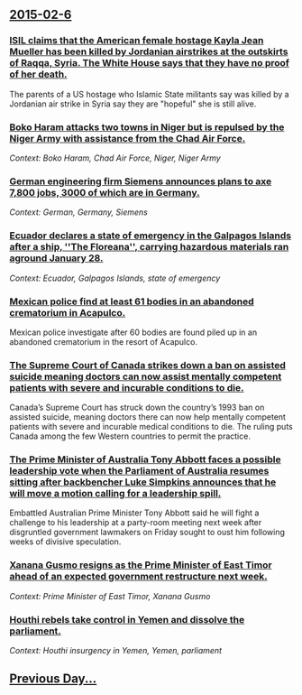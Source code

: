 ## [2015-02-6](/news/2015/02/6/index.md)

### [ISIL claims that the  American female hostage Kayla Jean Mueller has been killed by Jordanian airstrikes at the outskirts of Raqqa, Syria. The White House says that they have no proof of her death. ](/news/2015/02/6/isil-claims-that-the-american-female-hostage-kayla-jean-mueller-has-been-killed-by-jordanian-airstrikes-at-the-outskirts-of-raqqa-syria-t.md)
The parents of a US hostage who Islamic State militants say was killed by a Jordanian air strike in Syria say they are &quot;hopeful&quot; she is still alive.

### [Boko Haram attacks two towns in Niger but is repulsed by the Niger Army with assistance from the Chad Air Force. ](/news/2015/02/6/boko-haram-attacks-two-towns-in-niger-but-is-repulsed-by-the-niger-army-with-assistance-from-the-chad-air-force.md)
_Context: Boko Haram, Chad Air Force, Niger, Niger Army_

### [German engineering firm Siemens announces plans to axe 7,800 jobs, 3000  of which are in Germany. ](/news/2015/02/6/german-engineering-firm-siemens-announces-plans-to-axe-7-800-jobs-3000-of-which-are-in-germany.md)
_Context: German, Germany, Siemens_

### [Ecuador declares a state of emergency in the Galpagos Islands after a ship, ''The Floreana'', carrying hazardous materials ran aground January 28. ](/news/2015/02/6/ecuador-declares-a-state-of-emergency-in-the-galapagos-islands-after-a-ship-the-floreana-carrying-hazardous-materials-ran-aground-janu.md)
_Context: Ecuador, Galpagos Islands, state of emergency_

### [Mexican police find at least 61 bodies in an abandoned crematorium in Acapulco. ](/news/2015/02/6/mexican-police-find-at-least-61-bodies-in-an-abandoned-crematorium-in-acapulco.md)
Mexican police investigate after 60 bodies are found piled up in an abandoned crematorium in the resort of Acapulco.

### [The Supreme Court of Canada strikes down a ban on assisted suicide meaning doctors can now assist mentally competent patients with severe and incurable conditions to die. ](/news/2015/02/6/the-supreme-court-of-canada-strikes-down-a-ban-on-assisted-suicide-meaning-doctors-can-now-assist-mentally-competent-patients-with-severe-an.md)
Canada’s Supreme Court has struck down the country’s 1993 ban on assisted suicide, meaning doctors there can now help mentally competent patients with severe and incurable medical conditions to die. The ruling puts Canada among the few Western countries to permit the practice.

### [The Prime Minister of Australia Tony Abbott faces a possible leadership vote when the Parliament of Australia resumes sitting after backbencher Luke Simpkins announces that he will move a motion calling for a leadership spill. ](/news/2015/02/6/the-prime-minister-of-australia-tony-abbott-faces-a-possible-leadership-vote-when-the-parliament-of-australia-resumes-sitting-after-backbenc.md)
Embattled Australian Prime Minister Tony Abbott said he will fight a challenge to his leadership at a party-room meeting next week after disgruntled government lawmakers on Friday sought to oust him following weeks of divisive speculation.

### [Xanana Gusmo resigns as the Prime Minister of East Timor ahead of an expected government restructure next week. ](/news/2015/02/6/xanana-gusmao-resigns-as-the-prime-minister-of-east-timor-ahead-of-an-expected-government-restructure-next-week.md)
_Context: Prime Minister of East Timor, Xanana Gusmo_

### [Houthi rebels take control in Yemen and dissolve the parliament. ](/news/2015/02/6/houthi-rebels-take-control-in-yemen-and-dissolve-the-parliament.md)
_Context: Houthi insurgency in Yemen, Yemen, parliament_

## [Previous Day...](/news/2015/02/5/index.md)

